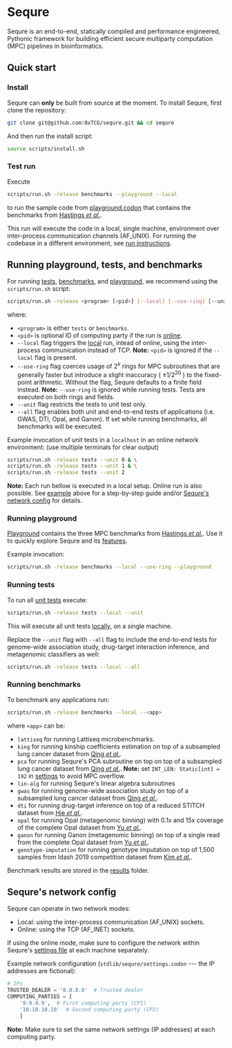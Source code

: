 # Sequre

Sequre is an end-to-end, statically compiled and performance engineered, Pythonic framework for building efficient secure multiparty computation (MPC) pipelines in bioinformatics.

## Quick start

### Install

Sequre can **only** be built from source at the moment.
To install Sequre, first clone the repository:
```bash
git clone git@github.com:0xTCG/sequre.git && cd sequre
```
And then run the install script:
```bash
source scripts/install.sh
```

### Test run

Execute
```bash
scripts/run.sh -release benchmarks --playground --local
```
to run the sample code from [playground.codon](playground.codon) that contains the benchmarks from [Hastings _et al._](https://github.com/MPC-SoK/frameworks).

This run will execute the code in a local, single machine, environment over inter-process communication channels (AF_UNIX). For running the codebase in a different environment, see [run instructions](#run-instructions).

## Running playground, tests, and benchmarks

For running [tests](#running-tests), [benchmarks](#running-benchmarks), and [playground](#running-playground), we recommend using the `scripts/run.sh` script:
```bash
scripts/run.sh -release <program> [<pid>] [--local] [--use-ring] [--unit | --all]
```
where:
- `<program>` is either `tests` or `benchmarks`.
- `<pid>` is optional ID of computing party if the run is [online](#sequres-network-config).
- `--local` flag triggers the [local](#sequres-network-config) run, intead of online, using the inter-process communication instead of TCP. **Note:** `<pid>` is ignored if the `--local` flag is present.
- `--use-ring` flag coerces usage of $2^k$ rings for MPC subroutines that are generally faster but introduce a slight inaccuracy ( $\pm 1/2^{20}$ ) to the fixed-point arithmetic. Without the flag, Sequre defaults to a finite field instead. **Note:** `--use-ring` is ignored while running tests. Tests are executed on both rings and fields.
- `--unit` flag restricts the tests to unit test only.
- `--all` flag enables both unit and end-to-end tests of applications (i.e. GWAS, DTI, Opal, and Ganon). If set while running benchmarks, all benchmarks will be executed.

Example invocation of unit tests in a `localhost` in an online network environment: (use multiple terminals for clear output)
```bash
scripts/run.sh -release tests --unit 0 & \
scripts/run.sh -release tests --unit 1 & \
scripts/run.sh -release tests --unit 2
```

**Note:** Each run bellow is executed in a local setup. Online run is also possible. See [example](#online-run) above for a step-by-step guide and/or [Sequre's network config](#sequres-network-config) for details.

### Running playground

[Playground](playground.codon) contains the three MPC benchmarks from [Hastings _et al._](https://github.com/MPC-SoK/frameworks).
Use it to quickly explore Sequre and its [features](https://github.com/0xTCG/sequre/discussions/2).

Example invocation:
```bash
scripts/run.sh -release benchmarks --local --use-ring --playground
```

### Running tests

To run all [unit tests](tests/unit_tests) execute:
```bash
scripts/run.sh -release tests --local --unit
```

This will execute all unit tests [locally](#sequres-network-config), on a single machine.

Replace the `--unit` flag with `--all` flag to include the end-to-end tests for genome-wide association study, drug-target interaction inference, and metagenomic classifiers as well:
```bash
scripts/run.sh -release tests --local --all
```

### Running benchmarks

To benchmark any applications run:
```bash
scripts/run.sh -release benchmarks --local --<app>
```
where `<app>` can be:
- `lattiseq` for running Lattiseq microbenchmarks.
- `king` for running kinship coefficients estimation on top of a subsampled lung cancer dataset from [Qing _et al._](https://www.nature.com/articles/ng.2456).
- `pca` for running Sequre's PCA subroutine on top on top of a subsampled lung cancer dataset from [Qing _et al._](https://www.nature.com/articles/ng.2456). **Note:** set `INT_LEN: Static[int] = 192` in [settings](stdlib/sequre/settings.codon) to avoid MPC overflow.
- `lin-alg` for running Sequre's linear algebra subroutines
- `gwas` for running genome-wide association study on top of a subsampled lung cancer dataset from [Qing _et al._](https://www.nature.com/articles/ng.2456).
- `dti` for running drug-target inference on top of a reduced STITCH dataset from [Hie _et al._](https://github.com/brianhie/secure-dti).
- `opal` for running Opal (metagenomic binning) with 0.1x and 15x coverage of the complete Opal dataset from [Yu _et al._](https://github.com/yunwilliamyu/opal).
- `ganon`  for running Ganon (metagenomic binning) on top of a single read from the complete Opal dataset from [Yu _et al._](https://github.com/yunwilliamyu/opal).
- `genotype-imputation` for running genotype imputation on top of 1,500 samples from Idash 2019 competition dataset from [Kim _et al._](https://www.sciencedirect.com/science/article/pii/S240547122100288X).

Benchmark results are stored in the [results](results) folder.

## Sequre's network config

Sequre can operate in two network modes:
- Local: using the inter-process communication (AF_UNIX) sockets.
- Online: using the TCP (AF_INET) sockets.

If using the online mode, make sure to configure the network within Sequre's [settings file](stdlib/sequre/settings.codon) at each machine separately.

Example network configuration (`stdlib/sequre/settings.codon` --- the IP addresses are fictional):
```python
# IPs
TRUSTED_DEALER = '8.8.8.8'  # Trusted dealer
COMPUTING_PARTIES = [
    '9.9.9.9',  # First computing party (CP1)
    '10.10.10.10'  # Second computing party (CP2)
    ]
```

**Note:** Make sure to set the same network settings (IP addresses) at each computing party.
